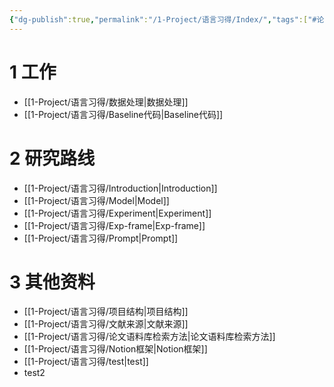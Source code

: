 ```yaml
---
{"dg-publish":true,"permalink":"/1-Project/语言习得/Index/","tags":["#论文"]}
---
```


# 1 工作
- [[1-Project/语言习得/数据处理\|数据处理]]
- [[1-Project/语言习得/Baseline代码\|Baseline代码]]
# 2 研究路线
- [[1-Project/语言习得/Introduction\|Introduction]]
- [[1-Project/语言习得/Model\|Model]]
- [[1-Project/语言习得/Experiment\|Experiment]]
- [[1-Project/语言习得/Exp-frame\|Exp-frame]]
- [[1-Project/语言习得/Prompt\|Prompt]]
# 3 其他资料
- [[1-Project/语言习得/项目结构\|项目结构]]
- [[1-Project/语言习得/文献来源\|文献来源]]
- [[1-Project/语言习得/论文语料库检索方法\|论文语料库检索方法]]
- [[1-Project/语言习得/Notion框架\|Notion框架]]
- [[1-Project/语言习得/test\|test]]
- test2